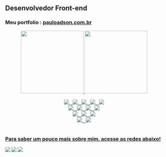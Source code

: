 ## Desenvolvedor Front-end
### Meu portfolio : <a href="https://www.pauloadson.com.br/">pauloadson.com.br</a>

 <div align="center">
  <a href="https://github.com/PauloAdson">
   <img height="200" src="https://github-readme-stats.vercel.app/api?username=PauloAdson&show_icons=false&theme=synthwave&bg_color=20232a&title_color=08b6fe&text_color=FFFFFF&hide_border=true&include_all_commits=false&count_private=true"/>
  <img height="200" src="https://github-readme-stats.vercel.app/api/top-langs/?username=PauloAdson&layout=normal&langs_count=6&card_width=563&theme=synthwave&bg_color=20232a&title_color=08b6fe&text_color=FFFFFF&hide_border=true"/>
</div>
   <br>
<div align="center">
<!--   <img align="center" alt="CSS" height="30" width="40" src="https://raw.githubusercontent.com/devicons/devicon/master/icons/react/react-original.svg">
  <img align="center" alt="Js" height="30" width="40" src="https://raw.githubusercontent.com/devicons/devicon/master/icons/javascript/javascript-plain.svg">
  <img align="center" alt="HTML" height="30" width="40" src="https://raw.githubusercontent.com/devicons/devicon/master/icons/html5/html5-original.svg">
  <img align="center" alt="CSS" height="30" width="40" src="https://raw.githubusercontent.com/devicons/devicon/master/icons/css3/css3-original.svg"> -->
 
  <img src="https://img.shields.io/badge/JavaScript-F7DF1E?style=for-the-badge&logo=javascript&logoColor=black"/>
   &nbsp;
  <img src="https://img.shields.io/badge/React-20232A?style=for-the-badge&logo=react&logoColor=61DAFB"/>
   &nbsp;
  <img src="https://img.shields.io/badge/TypeScript-007ACC?style=for-the-badge&logo=typescript&logoColor=white"/>
   &nbsp;
  <img src="https://img.shields.io/badge/Next-black?style=for-the-badge&logo=next.js&logoColor=white"/>
   &nbsp;
  <img src="https://img.shields.io/badge/node.js-6DA55F?style=for-the-badge&logo=node.js&logoColor=white"/>
  <br>
  <img src="https://img.shields.io/badge/PostgreSQL-000?style=for-the-badge&logo=postgresql"/>
   &nbsp;
  <img src="https://img.shields.io/badge/MySQL-00000F?style=for-the-badge&logo=mysql&logoColor=white"/>
   &nbsp;
  <img src="https://img.shields.io/badge/MongoDB-%234ea94b.svg?style=for-the-badge&logo=mongodb&logoColor=white"/>
   &nbsp;
  <img src="https://img.shields.io/badge/Supabase-3ECF8E?style=for-the-badge&logo=supabase&logoColor=white"/>
  <br>
  <img src="https://img.shields.io/badge/GIT-E44C30?style=for-the-badge&logo=git&logoColor=white"/>
   &nbsp;
  <img src="https://img.shields.io/badge/Figma-696969?style=for-the-badge&logo=figma&logoColor=figma"/>
   &nbsp;
  <img src="https://img.shields.io/badge/netlify-%23000000.svg?style=for-the-badge&logo=netlify&logoColor=#00C7B7"/>
  <br>
  <img src="https://img.shields.io/badge/Render-%46E3B7.svg?style=for-the-badge&logo=render&logoColor=white"/>
   &nbsp;
  <img src="https://img.shields.io/badge/vercel-%23000000.svg?style=for-the-badge&logo=vercel&logoColor=white"/>
</div>
 
<br>
 
### Para saber um pouco mais sobre mim, acesse as redes abaixo!
 
<div> 
  <a target="_blank" href="https://instagram.com/oluap_dev/"><img src="https://img.shields.io/badge/-Instagram-%23E4405F?style=for-the-badge&logo=instagram&logoColor=white" target="_blank"></a>
  <a href = "mailto:paulo.alves200581@gmail.com"><img src="https://img.shields.io/badge/-Gmail-%23333?style=for-the-badge&logo=gmail&logoColor=white" target="_blank"></a>
  <a href="https://www.linkedin.com/in/paulo-adson/" target="_blank"><img src="https://img.shields.io/badge/-LinkedIn-%230077B5?style=for-the-badge&logo=linkedin&logoColor=white" target="_blank"></a>
</div>
